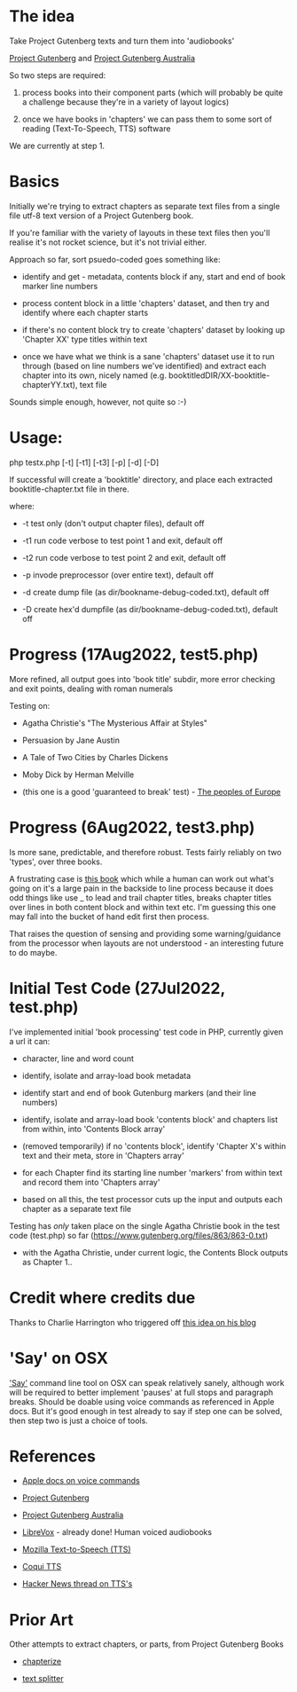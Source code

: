 

# The idea

Take Project Gutenberg texts and turn them into 'audiobooks'

[Project Gutenberg](https://www.gutenberg.org) and [Project Gutenberg Australia](https://www.gutenberg.net.au/)

So two steps are required:

1. process books into their component parts (which will probably be quite a challenge because they're in a variety of layout logics)

2. once we have books in 'chapters' we can pass them to some sort of reading (Text-To-Speech, TTS) software

We are currently at step 1.

# Basics

Initially we're trying to extract chapters as separate text files from a single file utf-8 text version of a Project Gutenberg book.

If you're familiar with the variety of layouts in these text files then you'll realise it's not rocket science, but it's not trivial either.

Approach so far, sort psuedo-coded goes something like:

*	identify and get - metadata, contents block if any, start and end of book marker line numbers

* 	process content block in a little 'chapters' dataset, and then try and identify where each chapter starts

* 	if there's no content block try to create 'chapters' dataset by looking up 'Chapter XX' type titles within text

* 	once we have what we think is a sane 'chapters' dataset use it to run through (based on line numbers we've identified) and extract each chapter into its own, nicely named (e.g. booktitledDIR/XX-booktitle-chapterYY.txt), text file 

Sounds simple enough, however, not quite so :-) 

# Usage:

php testx.php [-t] [-t1] [-t3] [-p] [-d] [-D]

If successful will create a 'booktitle' directory, and place each extracted booktitle-chapter.txt file in there. 

where:

* -t test only (don't output chapter files), default off

* -t1 run code verbose to test point 1 and exit, default off

* -t2 run code verbose to test point 2 and exit, default off

* -p invode preprocessor (over entire text), default off

* -d create dump file (as dir/bookname-debug-coded.txt), default off

* -D create hex'd dumpfile (as dir/bookname-debug-coded.txt), default off


# Progress (17Aug2022, test5.php)

More refined, all output goes into 'book title' subdir, more error checking and exit points, dealing with roman numerals

Testing on:

* Agatha Christie's "The Mysterious Affair at Styles" 

* Persuasion by Jane Austin

* A Tale of Two Cities by Charles Dickens 

* Moby Dick by Herman Melville

* (this one is a good 'guaranteed to break' test) - [The peoples of Europe](https://www.gutenberg.org/cache/epub/68562/pg68562.txt)



# Progress (6Aug2022, test3.php)

Is more sane, predictable, and therefore robust. Tests fairly reliably on two 'types', over three books.

A frustrating case is [this book](https://www.gutenberg.org/cache/epub/68562/pg68562.txt) which while a human can work out what's going on it's a large pain in the backside to line process because it does odd things like use _ to lead and trail chapter titles, breaks chapter titles over lines in both content block and within text etc. I'm guessing this one may fall into the bucket of hand edit first then process.

That raises the question of sensing and providing some warning/guidance from the processor when layouts are not understood - an interesting future to do maybe.


# Initial Test Code (27Jul2022, test.php)

I've implemented initial 'book processing' test code in PHP, currently given a url it can:

* character, line and word count

* identify, isolate and array-load book metadata

* identify start and end of book Gutenburg markers (and their line numbers)

* identify, isolate and array-load book 'contents block' and chapters list from within, into 'Contents Block array'

* (removed temporarily) if no 'contents block', identify 'Chapter X's within text and their meta, store in 'Chapters array'

* for each Chapter find its starting line number 'markers' from within text and record them into 'Chapters array'

* based on all this, the test processor cuts up the input and outputs each chapter as a separate text file


Testing has *only* taken place on the single Agatha Christie book in the test code (test.php) so far (https://www.gutenberg.org/files/863/863-0.txt)

* with the Agatha Christie, under current logic, the Contents Block outputs as Chapter 1..


# Credit where credits due

Thanks to Charlie Harrington who triggered off [this idea on his blog](https://www.charlieharrington.com/flow-and-creative-computing/)


# 'Say' on OSX

['Say'](https://ss64.com/osx/say.html) command line tool on OSX can speak relatively sanely, although work will be required to better implement 'pauses' at full stops and paragraph breaks. Should be doable using voice commands as referenced in Apple docs. But it's good enough in test already to say if step one can be solved, then step two is just a choice of tools.


# References

* [Apple docs on voice commands](https://developer.apple.com/library/archive/documentation/UserExperience/Conceptual/SpeechSynthesisProgrammingGuide/FineTuning/FineTuning.html#//apple_ref/doc/uid/TP40004365-CH5-SW11)

* [Project Gutenberg](https://www.gutenberg.org)

* [Project Gutenberg Australia](https://www.gutenberg.net.au/)

* [LibreVox](https://librivox.org/) - already done! Human voiced audiobooks

* [Mozilla Text-to-Speech (TTS)](https://github.com/mozilla/TTS)

* [Coqui TTS](https://github.com/coqui-ai/TTS)

* [Hacker News thread on TTS's](https://news.ycombinator.com/item?id=32380045)

# Prior Art

Other attempts to extract chapters, or parts, from Project Gutenberg Books

* [chapterize](https://github.com/JonathanReeve/chapterize)

* [text splitter](https://github.com/jdmartin/gutenberg-text-splitter)



